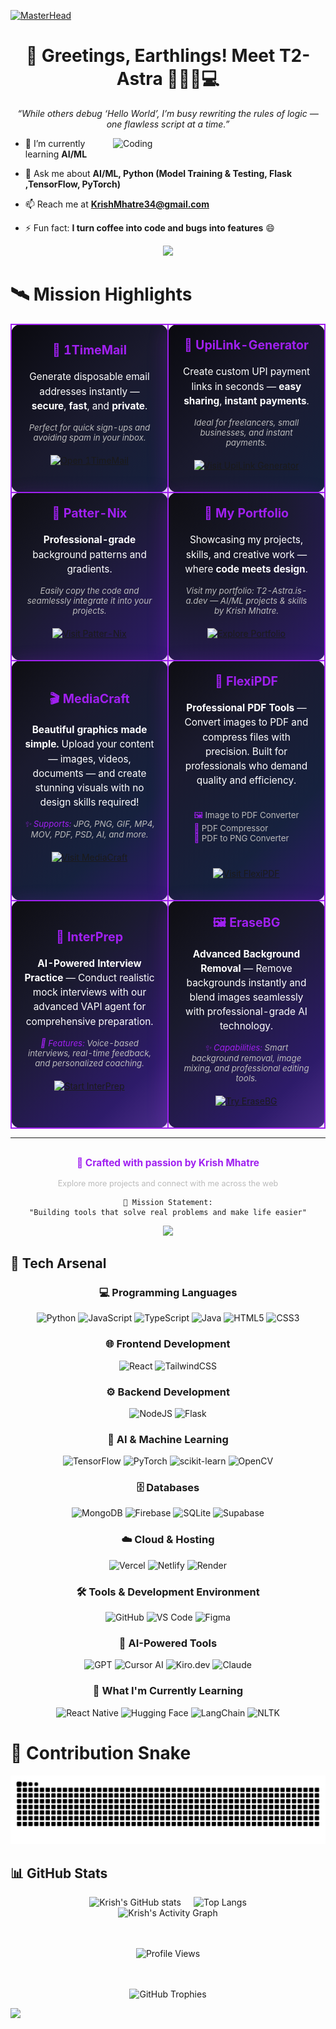 [![MasterHead](https://firebasestorage.googleapis.com/v0/b/flexi-coding.appspot.com/o/dempgi7-520f8d5f-63d4-4453-8822-dbc149ae27f8.gif?alt=media&token=91c0c7b2-93c3-4029-b011-1a8703c5730d)](https://rishavchanda.io)
<h1 align="center">🌌 Greetings, Earthlings! Meet T2-Astra 👨🏻‍🚀💻</h1>

<p align="center"><i>“While others debug ‘Hello World’, I’m busy rewriting the rules of logic — one flawless script at a time.”</i></p>
<img align="right" alt="Coding" width="340" src="https://i.pinimg.com/originals/e4/26/70/e426702edf874b181aced1e2fa5c6cde.gif">

- 🌱 I’m currently learning **AI/ML**
  
- 💬 Ask me about **AI/ML, Python (Model Training & Testing, Flask ,TensorFlow, PyTorch)**
  
- 📫 Reach me at **KrishMhatre34@gmail.com**
  
- ⚡ Fun fact: **I turn coffee into code and bugs into features** 😄

<p align="center">
  <img src="https://readme-typing-svg.demolab.com?font=Fira+Code&weight=600&size=26&duration=2600&pause=700&color=9D4EDD&center=true&vCenter=true&width=500&lines=I+am+T2-Astra;Building+dreams+in+code.;Where+logic+meets+creativity.;Every+bug+is+a+hidden+quest.">
</p>

# 🛰 Mission Highlights

<div align="center">

<table>
  <tr>
    <td style="border: 2px solid #A020F0; border-radius: 15px; padding: 20px; background: linear-gradient(135deg, #0a0a0f 0%, #1a1a2e 50%, #16213e 100%); color: white; text-align: center; box-shadow: 0 8px 32px rgba(160, 32, 240, 0.3);" width="50%">
      <h3 style="margin-top: 0; color: #A020F0; font-size: 1.4em;">📧 1TimeMail</h3>
      <p style="font-size: 1.1em; margin: 15px 0; line-height: 1.5;">Generate disposable email addresses instantly — <strong>secure</strong>, <strong>fast</strong>, and <strong>private</strong>.</p>
      <p style="font-size: 0.95em; color: #bbb; margin: 10px 0; font-style: italic;">Perfect for quick sign-ups and avoiding spam in your inbox.</p>
      <p align="center" style="margin-top: 20px;">
        <a href="https://1timemail.org/">
          <img src="https://img.shields.io/badge/🔗_Open_Now-FF6B35?style=for-the-badge&logoColor=white&labelColor=1a1a2e&color=FF6B35" alt="Open 1TimeMail" />
        </a>
      </p>
    </td>
    <td style="border: 2px solid #A020F0; border-radius: 15px; padding: 20px; background: linear-gradient(135deg, #0a0a0f 0%, #1a1a2e 50%, #16213e 100%); color: white; text-align: center; box-shadow: 0 8px 32px rgba(160, 32, 240, 0.3);" width="50%">
      <h3 style="margin-top: 0; color: #A020F0; font-size: 1.4em;">💸 UpiLink-Generator</h3>
      <p style="font-size: 1.1em; margin: 15px 0; line-height: 1.5;">Create custom UPI payment links in seconds — <strong>easy sharing</strong>, <strong>instant payments</strong>.</p>
      <p style="font-size: 0.95em; color: #bbb; margin: 10px 0; font-style: italic;">Ideal for freelancers, small businesses, and instant payments.</p>
      <p align="center" style="margin-top: 20px;">
        <a href="http://upilinkgenerator.vercel.app/">
          <img src="https://img.shields.io/badge/🔗_Visit_Site-00D4AA?style=for-the-badge&logoColor=white&labelColor=1a1a2e&color=00D4AA" alt="Visit UpiLink Generator" />
        </a>
      </p>
    </td>
  </tr>
  <tr>
    <td style="border: 2px solid #A020F0; border-radius: 15px; padding: 20px; background: linear-gradient(135deg, #0e0e12 0%, #1a1a2e 40%, #2d1b69 100%); color: white; text-align: center; box-shadow: 0 8px 32px rgba(160, 32, 240, 0.3);" width="50%">
      <h3 style="margin-top: 0; color: #A020F0; font-size: 1.4em;">🎨 Patter-Nix</h3>
      <p style="font-size: 1.1em; margin: 15px 0; line-height: 1.5;"><strong>Professional-grade</strong> background patterns and gradients.</p>
      <p style="font-size: 0.95em; color: #bbb; margin: 10px 0; font-style: italic;">Easily copy the code and seamlessly integrate it into your projects.</p>
      <p align="center" style="margin-top: 20px;">
        <a href="https://patter-nix.vercel.app/">
          <img src="https://img.shields.io/badge/🔗_Explore_Now-FF3D71?style=for-the-badge&logoColor=white&labelColor=1a1a2e&color=FF3D71" alt="Visit Patter-Nix" />
        </a>
      </p>
    </td>
    <td style="border: 2px solid #A020F0; border-radius: 15px; padding: 20px; background: radial-gradient(circle at top left, #0e0e12 0%, #1a1a2e 50%, #2d1b69 100%); color: white; text-align: center; box-shadow: 0 8px 32px rgba(160, 32, 240, 0.3);" width="50%">
      <h3 style="margin-top: 0; color: #A020F0; font-size: 1.4em;">🌟 My Portfolio</h3>
      <p style="font-size: 1.1em; margin: 15px 0; line-height: 1.5;">Showcasing my projects, skills, and creative work — where <strong>code meets design</strong>.</p>
      <p style="font-size: 0.95em; color: #bbb; margin: 10px 0; font-style: italic;">Visit my portfolio: T2-Astra.is-a.dev — AI/ML projects & skills by Krish Mhatre.</p>
      <p align="center" style="margin-top: 20px;">
        <a href="#">
          <img src="https://img.shields.io/badge/🔗_View_Portfolio-FFD23F?style=for-the-badge&logoColor=black&labelColor=1a1a2e&color=FFD23F" alt="Explore Portfolio" />
        </a>
      </p>
    </td>
  </tr>
  <tr>
    <td style="border: 2px solid #A020F0; border-radius: 15px; padding: 20px; background: linear-gradient(135deg, #0e0e12 0%, #1a1a2e 30%, #16213e 70%, #2d1b69 100%); color: white; text-align: center; box-shadow: 0 8px 32px rgba(160, 32, 240, 0.3);" width="50%">
      <h3 style="margin-top: 0; color: #A020F0; font-size: 1.4em;">🎬 MediaCraft</h3>
      <p style="font-size: 1.1em; margin: 15px 0; line-height: 1.5;"><strong>Beautiful graphics made simple.</strong> Upload your content — images, videos, documents — and create stunning visuals with no design skills required!</p>
      <p style="font-size: 0.95em; color: #bbb; margin: 10px 0; font-style: italic;">
        <span style="color: #A020F0;">✨ Supports:</span> JPG, PNG, GIF, MP4, MOV, PDF, PSD, AI, and more.
      </p>
      <p align="center" style="margin-top: 20px;">
        <a href="https://mediacraft.onrender.com/">
          <img src="https://img.shields.io/badge/🌐_Launch_App-8B5CF6?style=for-the-badge&logoColor=white&labelColor=1a1a2e&color=8B5CF6" alt="Visit MediaCraft" />
        </a>
      </p>
    </td>
    <td style="border: 2px solid #A020F0; border-radius: 15px; padding: 20px; background: linear-gradient(135deg, #0e0e12 0%, #1a1a2e 30%, #16213e 70%, #2d1b69 100%); color: white; text-align: center; box-shadow: 0 8px 32px rgba(160, 32, 240, 0.3);" width="50%">
      <h3 style="margin-top: 0; color: #A020F0; font-size: 1.4em;">🧾 FlexiPDF</h3>
      <p style="font-size: 1.1em; margin: 15px 0; line-height: 1.5;"><strong>Professional PDF Tools</strong> — Convert images to PDF and compress files with precision. Built for professionals who demand quality and efficiency.</p>
      <div style="margin: 15px 0; text-align: left; display: inline-block;">
        <p style="color: #bbb; font-size: 0.95em; margin: 5px 0;">
          <span style="color: #A020F0;">🖼️</span> Image to PDF Converter<br>
          <span style="color: #A020F0;">📄</span> PDF Compressor<br>
          <span style="color: #A020F0;">🧩</span> PDF to PNG Converter
        </p>
      </div>
      <p align="center" style="margin-top: 20px;">
        <a href="https://flexipdf-m7e1.onrender.com/">
          <img src="https://img.shields.io/badge/🌐_Try_Tools-06B6D4?style=for-the-badge&logoColor=white&labelColor=1a1a2e&color=06B6D4" alt="Visit FlexiPDF" />
        </a>
      </p>
    </td>
  </tr>
  <tr>
    <td style="border: 2px solid #A020F0; border-radius: 15px; padding: 20px; background: linear-gradient(135deg, #0e0e12 0%, #1a1a2e 35%, #2d1b69 80%, #4a2c8a 100%); color: white; text-align: center; box-shadow: 0 8px 32px rgba(160, 32, 240, 0.3);" width="50%">
      <h3 style="margin-top: 0; color: #A020F0; font-size: 1.4em;">🎤 InterPrep</h3>
      <p style="font-size: 1.1em; margin: 15px 0; line-height: 1.5;"><strong>AI-Powered Interview Practice</strong> — Conduct realistic mock interviews with our advanced VAPI agent for comprehensive preparation.</p>
      <p style="font-size: 0.95em; color: #bbb; margin: 10px 0; font-style: italic;">
        <span style="color: #A020F0;">🤖 Features:</span> Voice-based interviews, real-time feedback, and personalized coaching.
      </p>
      <p align="center" style="margin-top: 20px;">
        <a href="https://inter-prep-wise.onrender.com/home">
          <img src="https://img.shields.io/badge/🎯_Start_Interview-F59E0B?style=for-the-badge&logoColor=white&labelColor=1a1a2e&color=F59E0B" alt="Start InterPrep" />
        </a>
      </p>
    </td>
    <td style="border: 2px solid #A020F0; border-radius: 15px; padding: 20px; background: linear-gradient(135deg, #0e0e12 0%, #1a1a2e 35%, #2d1b69 80%, #4a2c8a 100%); color: white; text-align: center; box-shadow: 0 8px 32px rgba(160, 32, 240, 0.3);" width="50%">
      <h3 style="margin-top: 0; color: #A020F0; font-size: 1.4em;">🖼️ EraseBG</h3>
      <p style="font-size: 1.1em; margin: 15px 0; line-height: 1.5;"><strong>Advanced Background Removal</strong> — Remove backgrounds instantly and blend images seamlessly with professional-grade AI technology.</p>
      <p style="font-size: 0.95em; color: #bbb; margin: 10px 0; font-style: italic;">
        <span style="color: #A020F0;">✨ Capabilities:</span> Smart background removal, image mixing, and professional editing tools.
      </p>
      <p align="center" style="margin-top: 20px;">
        <a href="https://erasebg-3m4s.onrender.com">
          <img src="https://img.shields.io/badge/🎨_Edit_Images-EF4444?style=for-the-badge&logoColor=white&labelColor=1a1a2e&color=EF4444" alt="Try EraseBG" />
        </a>
      </p>
    </td>
  </tr>
</table>

</div>

---

<div align="center">
  <p style="color: #A020F0; font-size: 1.1em; margin-top: 30px;">
    <strong>🚀 Crafted with passion by Krish Mhatre</strong>
  </p>
  <p style="color: #bbb; font-size: 0.9em;">
    Explore more projects and connect with me across the web
  </p>
</div>


<div align="center">

```
🎯 Mission Statement:
"Building tools that solve real problems and make life easier"
```

<img src="https://user-images.githubusercontent.com/73097560/115834477-dbab4500-a447-11eb-908a-139a6edaec5c.gif">

</div>



## 🔧 Tech Arsenal

<div align="center">

### 💻 Programming Languages
![Python](https://img.shields.io/badge/Python-FFD43B?style=for-the-badge&logo=python&logoColor=blue)
![JavaScript](https://img.shields.io/badge/JavaScript-323330?style=for-the-badge&logo=javascript&logoColor=F7DF1E)
![TypeScript](https://img.shields.io/badge/TypeScript-007ACC?style=for-the-badge&logo=typescript&logoColor=white)
![Java](https://img.shields.io/badge/Java-ED8B00?style=for-the-badge&logo=openjdk&logoColor=white)
![HTML5](https://img.shields.io/badge/HTML5-E34F26?style=for-the-badge&logo=html5&logoColor=white)
![CSS3](https://img.shields.io/badge/CSS3-1572B6?style=for-the-badge&logo=css3&logoColor=white)

### 🌐 Frontend Development
![React](https://img.shields.io/badge/React-20232A?style=for-the-badge&logo=react&logoColor=61DAFB)
![TailwindCSS](https://img.shields.io/badge/tailwindcss-%2338B2AC.svg?style=for-the-badge&logo=tailwind-css&logoColor=white)

### ⚙️ Backend Development
![NodeJS](https://img.shields.io/badge/node.js-6DA55F?style=for-the-badge&logo=node.js&logoColor=white)
![Flask](https://img.shields.io/badge/flask-%23000.svg?style=for-the-badge&logo=flask&logoColor=white)


### 🤖 AI & Machine Learning
![TensorFlow](https://img.shields.io/badge/TensorFlow-%23FF6F00.svg?style=for-the-badge&logo=TensorFlow&logoColor=white)
![PyTorch](https://img.shields.io/badge/PyTorch-%23EE4C2C.svg?style=for-the-badge&logo=PyTorch&logoColor=white)
![scikit-learn](https://img.shields.io/badge/scikit--learn-%23F7931E.svg?style=for-the-badge&logo=scikit-learn&logoColor=white)
![OpenCV](https://img.shields.io/badge/OpenCV-%23white.svg?style=for-the-badge&logo=opencv&logoColor=white)

### 🗄️ Databases
![MongoDB](https://img.shields.io/badge/MongoDB-47A248?style=for-the-badge&logo=mongodb&logoColor=white)
![Firebase](https://img.shields.io/badge/Firebase-%23039BE5.svg?style=for-the-badge&logo=firebase)
![SQLite](https://img.shields.io/badge/SQLite-%2307405e.svg?style=for-the-badge&logo=sqlite&logoColor=white)
![Supabase](https://img.shields.io/badge/Supabase-3ECF8E?style=for-the-badge&logo=supabase&logoColor=white)

### ☁️ Cloud & Hosting
![Vercel](https://img.shields.io/badge/Vercel-%23000000.svg?style=for-the-badge&logo=vercel&logoColor=white)
![Netlify](https://img.shields.io/badge/Netlify-%23000000.svg?style=for-the-badge&logo=netlify&logoColor=#00C7B7)
![Render](https://img.shields.io/badge/Render-%23000000.svg?style=for-the-badge&logo=render&logoColor=white)


### 🛠️ Tools & Development Environment
![GitHub](https://img.shields.io/badge/GitHub-%23121011.svg?style=for-the-badge&logo=github&logoColor=white)
![VS Code](https://img.shields.io/badge/VS%20Code-0078d7.svg?style=for-the-badge&logo=visual-studio-code&logoColor=white)
![Figma](https://img.shields.io/badge/Figma-%23F24E1E.svg?style=for-the-badge&logo=figma&logoColor=white)

### 🤖 AI-Powered Tools
![GPT](https://img.shields.io/badge/GPT-74aa9c?style=for-the-badge&logo=openai&logoColor=white)
![Cursor AI](https://img.shields.io/badge/Cursor%20AI-000000?style=for-the-badge&logo=cursor&logoColor=white)
![Kiro.dev](https://img.shields.io/badge/Kiro.dev-FF6B6B?style=for-the-badge&logo=devdotto&logoColor=white)
![Claude](https://img.shields.io/badge/Claude-111827?style=for-the-badge&logo=anthropic&logoColor=white)

</div>


<div align="center">

### 🚀 What I'm Currently Learning

![React Native](https://img.shields.io/badge/React_Native-%2320232a.svg?style=for-the-badge&logo=react&logoColor=%2361DAFB)
![Hugging Face](https://img.shields.io/badge/🤗_Hugging_Face-FFD21E?style=for-the-badge)
![LangChain](https://img.shields.io/badge/LangChain-121212?style=for-the-badge&logo=chainlink&logoColor=white)
![NLTK](https://img.shields.io/badge/NLTK-154f3c?style=for-the-badge&logo=python&logoColor=white)

</div>


# 🐍 Contribution Snake

![Snake animation](https://raw.githubusercontent.com/T2-Astra/T2-Astra/output/snake.svg)

## 📊 GitHub Stats
<div align="center" style="display: flex; justify-content: center; gap: 20px; flex-wrap: wrap;">

  <img src="https://github-readme-stats.vercel.app/api?username=T2-Astra&show_icons=true&theme=tokyonight&hide_border=true&rank_icon=github&include_all_commits=true&count_private=true&hide=issues" alt="Krish's GitHub stats" />

  <img src="https://github-readme-stats.vercel.app/api/top-langs/?username=T2-Astra&layout=compact&theme=tokyonight&hide_border=true" alt="Top Langs" />

</div>

<div align="center">

  <img src="https://github-readme-activity-graph.vercel.app/graph?username=T2-Astra&theme=tokyo-night&hide_border=true" alt="Krish's Activity Graph" />

  <!-- 🔹 Profile Views Counter -->
  <br><br>
  <img src="https://komarev.com/ghpvc/?username=T2-Astra&label=Profile%20Views&color=7DF9FF&style=for-the-badge" alt="Profile Views" />

  <!-- 🏆 GitHub Trophies -->
  <br><br>
 <img src="https://github-profile-trophy.vercel.app/?username=T2-Astra&theme=matrix&no-frame=true&no-bg=true&margin-w=10" alt="GitHub Trophies" />
</div>

<img src="https://user-images.githubusercontent.com/73097560/115834477-dbab4500-a447-11eb-908a-139a6edaec5c.gif">





